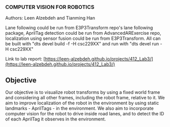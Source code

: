 ### COMPUTER VISION FOR ROBOTICS

Authors: Leen Alzebdeh and Tianming Han

Lane following could be run from E3P3Transform repo's lane following package, AprilTag detection could be run from AdvancedARExercise repo, localization using sensor fusion could be run from E3P3Transform. All can be built with "dts devel build -f -H csc229XX" and run with "dts devel run -H csc229XX"

Link to lab report: [https://leen-alzebdeh.github.io/projects/412_Lab3/](https://leen-alzebdeh.github.io/projects/412_Lab3/)

## Objective

Our objective is to visualize robot transforms by using a fixed world frame and considering all other frames, including the robot frame, relative to it. We aim to improve localization of the robot in the environment by using static landmarks - AprilTags - in the environment. We also aim to incorporate computer vision for the robot to drive inside road lanes, and to detect the ID of each AprilTag it observes in the environment.
